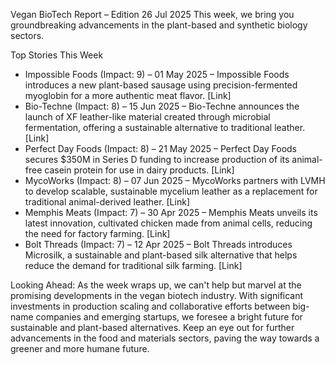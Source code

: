  Vegan BioTech Report – Edition 26 Jul 2025
This week, we bring you groundbreaking advancements in the plant-based and synthetic biology sectors.

Top Stories This Week

* Impossible Foods (Impact: 9) – 01 May 2025 – Impossible Foods introduces a new plant-based sausage using precision-fermented myoglobin for a more authentic meat flavor. [Link]
* Bio-Techne (Impact: 8) – 15 Jun 2025 – Bio-Techne announces the launch of XF leather-like material created through microbial fermentation, offering a sustainable alternative to traditional leather. [Link]
* Perfect Day Foods (Impact: 8) – 21 May 2025 – Perfect Day Foods secures $350M in Series D funding to increase production of its animal-free casein protein for use in dairy products. [Link]
* MycoWorks (Impact: 8) – 07 Jun 2025 – MycoWorks partners with LVMH to develop scalable, sustainable mycelium leather as a replacement for traditional animal-derived leather. [Link]
* Memphis Meats (Impact: 7) – 30 Apr 2025 – Memphis Meats unveils its latest innovation, cultivated chicken made from animal cells, reducing the need for factory farming. [Link]
* Bolt Threads (Impact: 7) – 12 Apr 2025 – Bolt Threads introduces Microsilk, a sustainable and plant-based silk alternative that helps reduce the demand for traditional silk farming. [Link]

Looking Ahead:
As the week wraps up, we can't help but marvel at the promising developments in the vegan biotech industry. With significant investments in production scaling and collaborative efforts between big-name companies and emerging startups, we foresee a bright future for sustainable and plant-based alternatives. Keep an eye out for further advancements in the food and materials sectors, paving the way towards a greener and more humane future.